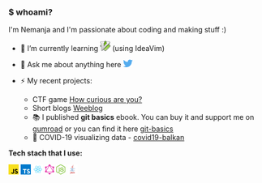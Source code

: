 ### $ whoami?

I'm Nemanja and I'm passionate about coding and making stuff :)

- 🌱 I’m currently learning 
  <img height="20" src="https://raw.githubusercontent.com/GoodbyePlanet/GoodbyePlanet/master/assets/vim.svg" alt="Vim"/>
 (using IdeaVim)
- 💬 Ask me about anything here
  <a href="https://twitter.com/nemanjavasa" target="_blank">
  <img height="15" src="https://raw.githubusercontent.com/GoodbyePlanet/GoodbyePlanet/master/assets/twitter.svg" alt="Twitter"/>
  </a>

- ⚡ My recent projects:
    - CTF game [How curious are you?](https://how-curious-are-you-private.onrender.com)
    - Short blogs [Weeblog](https://weeblog-kappa.vercel.app/)
    - 📚 I published **git basics** ebook. You can buy it and support me on [gumroad](https://gum.co/PwJfo) or you can find it
      here [git-basics](https://git-basics.com)
    - 🦠 COVID-19 visualizing data - [covid19-balkan](https://covid19-balkan.vercel.app/)

**Tech stach that I use:**

<code><img height="20" src="https://raw.githubusercontent.com/GoodbyePlanet/GoodbyePlanet/master/assets/javascript.svg"></code>
<code><img height="20" src="https://raw.githubusercontent.com/GoodbyePlanet/GoodbyePlanet/master/assets/typescript.svg"></code>
<code><img height="20" src="https://raw.githubusercontent.com/GoodbyePlanet/GoodbyePlanet/master/assets/react.png"></code>
<code><img height="20" src="https://raw.githubusercontent.com/GoodbyePlanet/GoodbyePlanet/master/assets/graphql.svg"></code>
<code><img height="20" src="https://raw.githubusercontent.com/GoodbyePlanet/GoodbyePlanet/master/assets/nodejs-icon.svg"></code>
<code><img height="20" src="https://raw.githubusercontent.com/GoodbyePlanet/GoodbyePlanet/master/assets/java.svg"></code>

